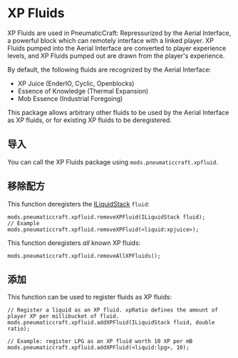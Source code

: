 
# XP Fluids

XP Fluids are used in PneumaticCraft: Repressurized by the Aerial Interface, a powerful block which can remotely interface with a linked player.  XP Fluids pumped into the Aerial Interface are converted to player experience levels, and XP Fluids pumped out are drawn from the player's experience.

By default, the following fluids are recognized by the Aerial Interface:

* XP Juice (EnderIO, Cyclic, Openblocks)
* Essence of Knowledge (Thermal Expansion)
* Mob Essence (Industrial Foregoing)

This package allows arbitrary other fluids to be used by the Aerial Interface as XP fluids, or for existing XP fluids to be deregistered.

## 导入

You can call the XP Fluids package using `mods.pneumaticcraft.xpfluid`.

## 移除配方

This function deregisters the [ILiquidStack](/Vanilla/Liquids/ILiquidStack/) `fluid`:

```zenscript
mods.pneumaticcraft.xpfluid.removeXPFluid(ILiquidStack fluid);
// Example
mods.pneumaticcraft.xpfluid.removeXPFluid(<liquid:xpjuice>);
```

This function deregisters *all* known XP fluids:

```zenscript
mods.pneumaticcraft.xpfluid.removeAllXPFluids();
```

## 添加

This function can be used to register fluids as XP fluids:

```zenscript
// Register a liquid as an XP fluid. xpRatio defines the amount of player XP per millibucket of fluid.
mods.pneumaticcraft.xpfluid.addXPFluid(ILiquidStack fluid, double ratio);

// Example: register LPG as an XP fluid worth 10 XP per mB
mods.pneumaticcraft.xpfluid.addXPFluid(<liquid:lpg>, 10);
```
